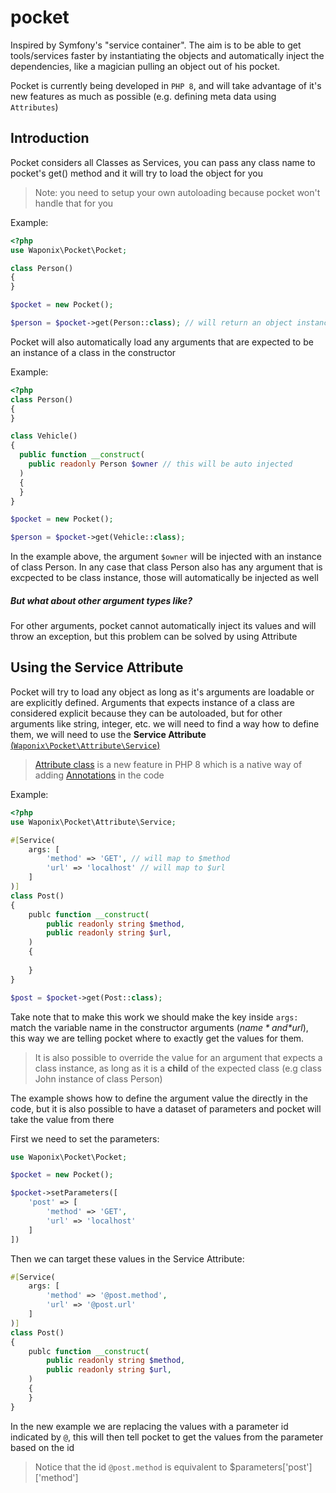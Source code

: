 # pocket
Inspired by Symfony's "service container". The aim is to be able to get tools/services faster by instantiating the objects and automatically inject the dependencies, like a magician pulling an object out of his pocket.

Pocket is currently being developed in `PHP 8`, and will take advantage of it's new features as much as possible (e.g. defining meta data using `Attributes`)

## Introduction
Pocket considers  all Classes as Services, you can pass any class name to pocket's get() method and it will try to load the object for you
> Note: you need to setup your own autoloading because pocket won't handle that for you

Example:
```php
<?php
use Waponix\Pocket\Pocket;

class Person()
{
}

$pocket = new Pocket();

$person = $pocket->get(Person::class); // will return an object instance of Person
```

Pocket will also automatically load any arguments that are expected to be an instance of a class in the constructor

Example:
```php
<?php
class Person()
{
}

class Vehicle()
{
  public function __construct(
    public readonly Person $owner // this will be auto injected
  )
  {
  }
}

$pocket = new Pocket();

$person = $pocket->get(Vehicle::class);
```
In the example above, the argument `$owner` will be injected with an instance of class Person. In any case that class Person also has any argument that is excpected to be class instance, those will automatically be injected as well

##### **But what about other argument types like?**
For other arguments, pocket cannot automatically inject its values and will throw an exception, but this problem can be solved by using Attribute

## Using the Service Attribute
Pocket will try to load any object as long as it's arguments are loadable or are explicitly defined. Arguments that expects instance of a class are considered explicit because they can be autoloaded, but for other arguments like string, integer, etc. we will need to find a way how to define them, we will need to use the **Service Attribute** [(`Waponix\Pocket\Attribute\Service`)](./src/Attribute/Service.php "(`Waponix\Pocket\Attribute\Service`)")

> [Attribute class](http://https://www.php.net/manual/en/class.attribute.php "Attribute class") is a new feature in PHP 8 which is a native way of adding [Annotations](https://php-annotations.readthedocs.io/en/latest/UsingAnnotations.html "Annotations") in the code

Example:
```php
<?php
use Waponix\Pocket\Attribute\Service;

#[Service(
	args: [
		'method' => 'GET', // will map to $method
		'url' => 'localhost' // will map to $url
	]
)]
class Post()
{
	publc function __construct(
		public readonly string $method,
		public readonly string $url,
	)
	{
	
	}
}

$post = $pocket->get(Post::class);
```
Take note that to make this work we should make the key inside `args:` match the variable name in the constructor arguments (*$name* and *$url*), this way we are telling pocket where to exactly get the values for them.

> It is also possible to override the value for an argument that expects a class instance, as long as it is a **child** of the expected class (e.g class John instance of class Person)

The example shows how to define the argument value the directly in the code, but it is also possible to have a dataset of parameters and pocket will take the value from there

First we need to set the parameters:
```php
use Waponix\Pocket\Pocket;

$pocket = new Pocket();

$pocket->setParameters([
	'post' => [
		'method' => 'GET',
		'url' => 'localhost'
	]
])
```

Then we can target these values in the Service Attribute:
```php
#[Service(
    args: [
        'method' => '@post.method',
        'url' => '@post.url'
    ]
)]
class Post()
{
    publc function __construct(
        public readonly string $method,
        public readonly string $url,
    )
    {
    }
}
```
In the new example we are replacing the values with a parameter id indicated by `@`, this will then tell pocket to get the values from the parameter based on the id
> Notice that the id `@post.method` is equivalent to $parameters['post']['method']
